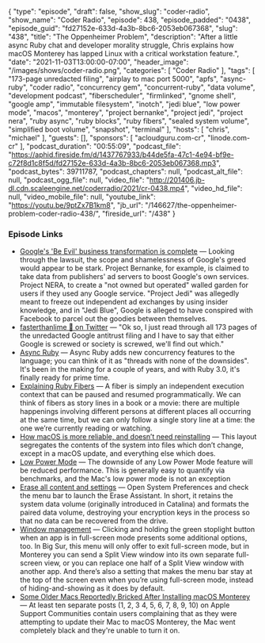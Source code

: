 {
  "type": "episode",
  "draft": false,
  "show_slug": "coder-radio",
  "show_name": "Coder Radio",
  "episode": 438,
  "episode_padded": "0438",
  "episode_guid": "fd27152e-633d-4a3b-8bc6-2053eb067368",
  "slug": "438",
  "title": "The Oppenheimer Problem",
  "description": "After a little async Ruby chat and developer morality struggle, Chris explains how macOS Monterey has lapped Linux with a critical workstation feature.",
  "date": "2021-11-03T13:00:00-07:00",
  "header_image": "/images/shows/coder-radio.png",
  "categories": [
    "Coder Radio"
  ],
  "tags": [
    "173-page unredacted filing",
    "airplay to mac port 5000",
    "apfs",
    "async-ruby",
    "coder radio",
    "concurrency gem",
    "concurrent-ruby",
    "data volume",
    "development podcast",
    "fiberscheduler",
    "firmlinked",
    "gnome shell",
    "google amp",
    "immutable filesystem",
    "inotch",
    "jedi blue",
    "low power mode",
    "macos",
    "monterey",
    "project bernanke",
    "project jedi",
    "project nera",
    "ruby async",
    "ruby blocks",
    "ruby fibers",
    "sealed system volume",
    "simplified boot volume",
    "snapshot",
    "terminal"
  ],
  "hosts": [
    "chris",
    "michael"
  ],
  "guests": [],
  "sponsors": [
    "acloudguru.com-cr",
    "linode.com-cr"
  ],
  "podcast_duration": "00:55:09",
  "podcast_file": "https://aphid.fireside.fm/d/1437767933/b44de5fa-47c1-4e94-bf9e-c72f8d1c8f5d/fd27152e-633d-4a3b-8bc6-2053eb067368.mp3",
  "podcast_bytes": 39711787,
  "podcast_chapters": null,
  "podcast_alt_file": null,
  "podcast_ogg_file": null,
  "video_file": "http://201406.jb-dl.cdn.scaleengine.net/coderradio/2021/cr-0438.mp4",
  "video_hd_file": null,
  "video_mobile_file": null,
  "youtube_link": "https://youtu.be/9ptZx7B1km8",
  "jb_url": "/146627/the-oppenheimer-problem-coder-radio-438/",
  "fireside_url": "/438"
}


### Episode Links

  * [Google's 'Be Evil' business transformation is complete](https://www.theregister.com/2021/11/01/google_opinion_column/ "Google's 'Be Evil' business transformation is complete") — Looking through the lawsuit, the scope and shamelessness of Google's greed would appear to be stark. Project Bernanke, for example, is claimed to take data from publishers' ad servers to boost Google's own services. Project NERA, to create a "not owned but operated" walled garden for users if they used any Google service. "Project Jedi" was allegedly meant to freeze out independent ad exchanges by using insider knowledge, and in "Jedi Blue", Google is alleged to have conspired with Facebook to parcel out the goodies between themselves.
  * [fasterthanlime 🌌 on Twitter](https://twitter.com/fasterthanlime/status/1452053938195341314 "fasterthanlime 🌌 on Twitter") — "Ok so, I just read through all 173 pages of the unredacted Google antitrust filing and I have to say that either Google is screwed or society is screwed, we'll find out which."
  * [Async Ruby](https://brunosutic.com/blog/async-ruby "Async Ruby") — Async Ruby adds new concurrency features to the language; you can think of it as "threads with none of the downsides". It's been in the making for a couple of years, and with Ruby 3.0, it's finally ready for prime time.
  * [Explaining Ruby Fibers](https://noteflakes.com/articles/2021-10-20-explaining-ruby-fibers "Explaining Ruby Fibers") — A fiber is simply an independent execution context that can be paused and resumed programmatically. We can think of fibers as story lines in a book or a movie: there are multiple happenings involving different persons at different places all occurring at the same time, but we can only follow a single story line at a time: the one we’re currently reading or watching.
  * [How macOS is more reliable, and doesn’t need reinstalling](https://eclecticlight.co/2021/10/29/how-macos-is-more-reliable-and-doesnt-need-reinstalling/ "How macOS is more reliable, and doesn’t need reinstalling") — This layout segregates the contents of the system into files which don’t change, except in a macOS update, and everything else which does.
  * [Low Power Mode](https://arstechnica.com/gadgets/2021/10/macos-12-monterey-the-ars-technica-review/11/#h1 "Low Power Mode") — The downside of any Low Power Mode feature will be reduced performance. This is generally easy to quantify via benchmarks, and the Mac's low power mode is not an exception
  * [Erase all content and settings](https://arstechnica.com/gadgets/2021/10/macos-12-monterey-the-ars-technica-review/11/#h2 "Erase all content and settings") — Open System Preferences and check the menu bar to launch the Erase Assistant. In short, it retains the system data volume (originally introduced in Catalina) and formats the paired data volume, destroying your encryption keys in the process so that no data can be recovered from the drive.
  * [Window management](https://arstechnica.com/gadgets/2021/10/macos-12-monterey-the-ars-technica-review/12/#h4 "Window management") — Clicking and holding the green stoplight button when an app is in full-screen mode presents some additional options, too. In Big Sur, this menu will only offer to exit full-screen mode, but in Monterey you can send a Split View window into its own separate full-screen view, or you can replace one half of a Split View window with another app. And there’s also a setting that makes the menu bar stay at the top of the screen even when you’re using full-screen mode, instead of hiding-and-showing as it does by default.
  * [Some Older Macs Reportedly Bricked After Installing macOS Monterey](https://www.macrumors.com/2021/11/01/macos-monterey-bricking-older-macs/?scrolla=5eb6d68b7fedc32c19ef33b4 "Some Older Macs Reportedly Bricked After Installing macOS Monterey") — At least ten separate posts (1, 2, 3 4, 5, 6, 7, 8, 9, 10) on Apple Support Communities contain users complaining that as they were attempting to update their Mac to ‌macOS Monterey‌, the Mac went completely black and they're unable to turn it on. 


